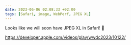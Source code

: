 ```yaml
---
date: 2023-06-06 02:08:33 +02:00
tags: [Safari, image, WebPerf, JPEG XL]
---
```


Looks like we will soon have JPEG XL in Safari! 🥳

https://developer.apple.com/videos/play/wwdc2023/10122/